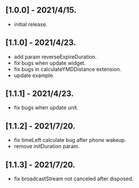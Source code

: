 ## [1.0.0] - 2021/4/15.
 * initial release.
## [1.1.0] - 2021/4/23.
 * add param reverseExpireDuration.
 * fix bugs when update widget.
 * fix bugs in calculateYMDDistance extension.
 * update example.
## [1.1.1] - 2021/4/23.
 * fix bugs when update unit.
## [1.1.2] - 2021/7/20.
 * fix timeLeft calculate bug after phone wakeup.
 * remove initDuration param.
## [1.1.3] - 2021/7/20.
 * fix broadcastStream not canceled after disposed.
